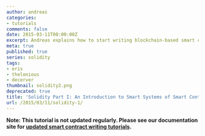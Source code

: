 ```yaml
---
author: andreas
categories:
- tutorials
comments: false
date: 2015-03-11T00:00:00Z
excerpt: Andreas explains how to start writing blockchain-based smart contract systems.
meta: true
published: true
series: solidity
tags:
- eris
- thelonious
- decerver
thumbnail: solidity2.png
deprecated: true
title: 'Solidity Part I: An Introduction to Smart Systems of Smart Contracts'
url: /2015/03/11/solidity-1/
---
```


**Note: This tutorial is not updated regularly. Please see our documentation site for [updated smart contract writing tutorials](/docs/solidity/).**

